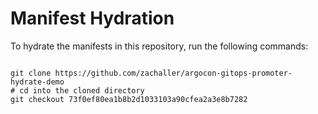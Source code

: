 
# Manifest Hydration

To hydrate the manifests in this repository, run the following commands:

```shell

git clone https://github.com/zachaller/argocon-gitops-promoter-hydrate-demo
# cd into the cloned directory
git checkout 73f0ef80ea1b8b2d1033103a90cfea2a3e8b7282
```